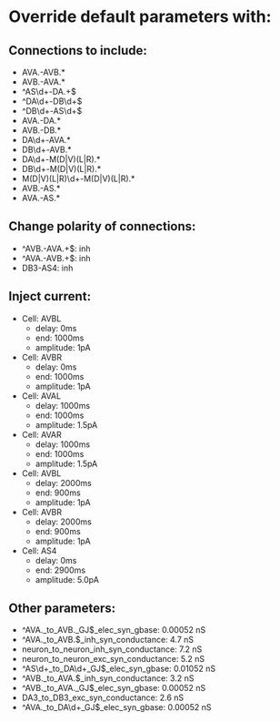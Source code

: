 # Override default parameters with:
## Connections to include:
- AVA.-AVB.*
- AVB.-AVA.*
- ^AS\d+-DA.+$
- ^DA\d+-DB\d+$
- ^DB\d+-AS\d+$
- AVA.-DA.*
- AVB.-DB.*
- DA\d+-AVA.*
- DB\d+-AVB.*
- DA\d+-M(D|V)(L|R).*
- DB\d+-M(D|V)(L|R).*
- M(D|V)(L|R)\d+-M(D|V)(L|R).*
- AVB.-AS.*
- AVA.-AS.*

## Change polarity of connections:
- ^AVB.-AVA.+$: inh
- ^AVA.-AVB.+$: inh
- DB3-AS4: inh

## Inject current:
- Cell: AVBL
    - delay: 0ms
    - end: 1000ms
    - amplitude: 1pA
- Cell: AVBR
    - delay: 0ms
    - end: 1000ms
    - amplitude: 1pA
- Cell: AVAL
    - delay: 1000ms
    - end: 1000ms
    - amplitude: 1.5pA
- Cell: AVAR
    - delay: 1000ms
    - end: 1000ms
    - amplitude: 1.5pA
- Cell: AVBL
    - delay: 2000ms
    - end: 900ms
    - amplitude: 1pA
- Cell: AVBR
    - delay: 2000ms
    - end: 900ms
    - amplitude: 1pA
- Cell: AS4
    - delay: 0ms
    - end: 2900ms
    - amplitude: 5.0pA

## Other parameters:
- ^AVA._to_AVB.\_GJ$_elec_syn_gbase: 0.00052 nS
- ^AVA._to_AVB.$_inh_syn_conductance: 4.7 nS
- neuron_to_neuron_inh_syn_conductance: 7.2 nS
- neuron_to_neuron_exc_syn_conductance: 5.2 nS
- ^AS\d+_to_DA\d+\_GJ$_elec_syn_gbase: 0.01052 nS
- ^AVB._to_AVA.$_inh_syn_conductance: 3.2 nS
- ^AVB._to_AVA.\_GJ$_elec_syn_gbase: 0.00052 nS
- DA3_to_DB3_exc_syn_conductance: 2.6 nS
- ^AVA._to_DA\d+\_GJ$_elec_syn_gbase: 0.00052 nS

